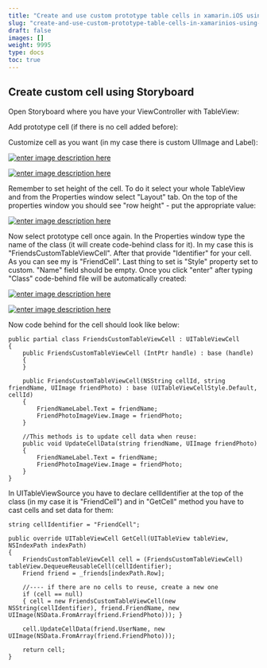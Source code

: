 ```yaml
---
title: "Create and use custom prototype table cells in xamarin.iOS using storyboard"
slug: "create-and-use-custom-prototype-table-cells-in-xamarinios-using-storyboard"
draft: false
images: []
weight: 9995
type: docs
toc: true
---
```


## Create custom cell using Storyboard
Open Storyboard where you have your ViewController with TableView:

Add prototype cell (if there is no cell added before):

Customize cell as you want (in my case there is custom UIImage and Label):

[![enter image description here][1]][1]

[![enter image description here][2]][2]

Remember to set height of the cell. To do it select your whole TableView and from the Properties window select "Layout" tab. On the top of the properties window you should see "row height" - put the appropriate value:

[![enter image description here][3]][3]

Now select prototype cell once again. In the Properties window type the name of the class (it will create code-behind class for it). In my case this is "FriendsCustomTableViewCell". After that provide "Identifier" for your cell. As you can see my is "FriendCell". Last thing to set is "Style" property set to custom. "Name" field should be empty. Once you click "enter" after typing "Class" code-behind file will be automatically created:

[![enter image description here][4]][4]

[![enter image description here][5]][5]

Now code behind for the cell should look like below:

<!-- language-all: c# -->

    public partial class FriendsCustomTableViewCell : UITableViewCell
    {
        public FriendsCustomTableViewCell (IntPtr handle) : base (handle)
        {
        }

        public FriendsCustomTableViewCell(NSString cellId, string friendName, UIImage friendPhoto) : base (UITableViewCellStyle.Default, cellId)
        {
            FriendNameLabel.Text = friendName;
            FriendPhotoImageView.Image = friendPhoto;
        }

        //This methods is to update cell data when reuse:
        public void UpdateCellData(string friendName, UIImage friendPhoto)
        {
            FriendNameLabel.Text = friendName;
            FriendPhotoImageView.Image = friendPhoto;
        }
    }

In UITableViewSource you have to declare cellIdentifier at the top of the class (in my case it is "FriendCell") and in "GetCell" method you have to cast cells and set data for them:

    string cellIdentifier = "FriendCell";

    public override UITableViewCell GetCell(UITableView tableView, NSIndexPath indexPath)
    {
        FriendsCustomTableViewCell cell = (FriendsCustomTableViewCell) tableView.DequeueReusableCell(cellIdentifier);
        Friend friend = _friends[indexPath.Row];

        //---- if there are no cells to reuse, create a new one
        if (cell == null)
        { cell = new FriendsCustomTableViewCell(new NSString(cellIdentifier), friend.FriendName, new UIImage(NSData.FromArray(friend.FriendPhoto))); }

        cell.UpdateCellData(friend.UserName, new UIImage(NSData.FromArray(friend.FriendPhoto)));

        return cell;
    }


  [1]: http://i.stack.imgur.com/Mmo9Q.png
  [2]: http://i.stack.imgur.com/37WHY.png
  [3]: http://i.stack.imgur.com/3cttW.png
  [4]: http://i.stack.imgur.com/x6drt.png
  [5]: http://i.stack.imgur.com/YoJOm.png

